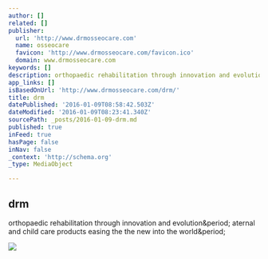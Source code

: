 ```yaml
---
author: []
related: []
publisher:
  url: 'http://www.drmosseocare.com'
  name: osseocare
  favicon: 'http://www.drmosseocare.com/favicon.ico'
  domain: www.drmosseocare.com
keywords: []
description: orthopaedic rehabilitation through innovation and evolution. aternal and child care products easing the the new into the world.
app_links: []
isBasedOnUrl: 'http://www.drmosseocare.com/drm/'
title: drm
datePublished: '2016-01-09T08:58:42.503Z'
dateModified: '2016-01-09T08:23:41.340Z'
sourcePath: _posts/2016-01-09-drm.md
published: true
inFeed: true
hasPage: false
inNav: false
_context: 'http://schema.org'
_type: MediaObject

---
```

<article style=""><h1>drm</h1><p>orthopaedic rehabilitation through innovation and evolution&amp;period; aternal and child care products easing the the new into the world&amp;period;</p><img src="https://static1.squarespace.com/static/54b524a1e4b043943fa7fe3a/t/55562c72e4b0342593f803cf/1436643306613/?format=1000w" /></article>